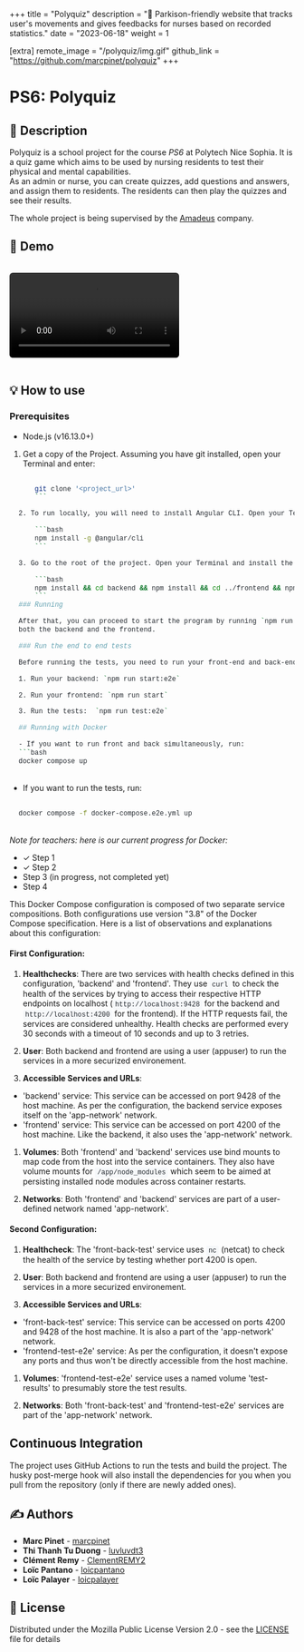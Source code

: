 +++
title = "Polyquiz"
description = "🫳 Parkison-friendly website that tracks user's movements and gives feedbacks for nurses based on recorded statistics."
date = "2023-06-18"
weight = 1

[extra]
remote_image = "/polyquiz/img.gif"
github_link = "https://github.com/marcpinet/polyquiz"
+++

<style>
/* GitHub Alert Styles */
.github-alert {
    border-radius: 6px;
    margin: 16px 0;
    padding: 12px 16px;
    border-left: 4px solid;
}

.github-alert-note {
    background-color: #ddf4ff;
    border-color: #0969da;
}

.github-alert-tip {
    background-color: #dcfce7;
    border-color: #1a7f37;
}

.github-alert-important {
    background-color: #f3e8ff;
    border-color: #8250df;
}

.github-alert-warning {
    background-color: #fff8dc;
    border-color: #d1242f;
}

.github-alert-caution {
    background-color: #ffebee;
    border-color: #d1242f;
}

/* Table Wrapper */
.table-wrapper {
    overflow-x: auto;
    margin: 16px 0;
}

.table-wrapper table {
    width: 100%;
    border-collapse: collapse;
}

.table-wrapper th,
.table-wrapper td {
    border: 1px solid #d1d5da;
    padding: 8px 12px;
    text-align: left;
}

.table-wrapper th {
    font-weight: 600;
}

/* Video Styles */
video {
    max-width: 100%;
    height: auto;
    border-radius: 6px;
    margin: 16px 0;
}

/* Code Block Styles */
pre {
    background-color: #f6f8fa;
    border-radius: 6px;
    padding: 16px;
    overflow-x: auto;
    margin: 16px 0;
}

code {
    background-color: #f6f8fa;
    padding: 2px 4px;
    border-radius: 3px;
    font-family: 'SFMono-Regular', 'Monaco', 'Inconsolata', 'Liberation Mono', 'Consolas', monospace;
    font-size: 85%;
    color: #24292f;
}

pre code {
    background-color: transparent;
    padding: 0;
}

/* Dark mode support for inline code */
@media (prefers-color-scheme: dark) {
    pre {
        background-color: #161b22;
        color: #f0f6fc;
    }
    
    code {
        background-color: #21262d;
        color: #f0f6fc;
    }
    
    pre code {
        background-color: transparent;
        color: inherit;
    }
}
</style>

# PS6: Polyquiz

## 📝 Description

Polyquiz is a school project for the course *PS6* at Polytech Nice Sophia. It is a quiz game which aims to be used by
nursing residents to test their physical and mental capabilities.
<br>As an admin or nurse, you can create quizzes, add questions and answers, and assign them to residents. The residents
can then play the quizzes and see their results.

The whole project is being supervised by the [Amadeus](https://amadeus.com/) company.

## 🎥 Demo

<video controls style="max-width: 100%; height: auto;">
    <source src="https://github.com/user-attachments/assets/2a09c0ed-c344-432a-a5bd-af14697f53ce" type="video/mp4">
    Your browser does not support the video tag. <a href="https://github.com/user-attachments/assets/2a09c0ed-c344-432a-a5bd-af14697f53ce">View video</a>
</video>

## 💡 How to use

### Prerequisites

* Node.js (v16.13.0+)

1. Get a copy of the Project. Assuming you have git installed, open your Terminal and enter:

    

```bash
    git clone '<project_url>'
    ```

2. To run locally, you will need to install Angular CLI. Open your Terminal and enter:

    ```bash
    npm install -g @angular/cli
    ```

3. Go to the root of the project. Open your Terminal and install the dependencies:

    ```bash
    npm install && cd backend && npm install && cd ../frontend && npm install && cd ..
    ```
### Running

After that, you can proceed to start the program by running `npm run dev` at the root of the project. This will start
both the backend and the frontend.

### Run the end to end tests

Before running the tests, you need to run your front-end and back-end:

1. Run your backend: `npm run start:e2e`

2. Run your frontend: `npm run start`

3. Run the tests:  `npm run test:e2e`

## Running with Docker

- If you want to run front and back simultaneously, run:
```bash
docker compose up

``` 

- If you want to run the tests, run:
```bash
docker compose -f docker-compose.e2e.yml up
```

*Note for teachers: here is our current progress for Docker:*
- ✓ Step 1
- ✓ Step 2
- Step 3 (in progress, not completed yet)
- Step 4

This Docker Compose configuration is composed of two separate service compositions. Both configurations use version "3.8" of the Docker Compose specification. Here is a list of observations and explanations about this configuration:

#### First Configuration:

1. **Healthchecks**: There are two services with health checks defined in this configuration, 'backend' and 'frontend'. They use `curl` to check the health of the services by trying to access their respective HTTP endpoints on localhost (`http://localhost:9428` for the backend and `http://localhost:4200` for the frontend). If the HTTP requests fail, the services are considered unhealthy. Health checks are performed every 30 seconds with a timeout of 10 seconds and up to 3 retries.

2. **User**: Both backend and frontend are using a user (appuser) to run the services in a more securized environement.

3. **Accessible Services and URLs**:

- 'backend' service: This service can be accessed on port 9428 of the host machine. As per the configuration, the backend service exposes itself on the 'app-network' network.
- 'frontend' service: This service can be accessed on port 4200 of the host machine. Like the backend, it also uses the 'app-network' network.

1. **Volumes**: Both 'frontend' and 'backend' services use bind mounts to map code from the host into the service containers. They also have volume mounts for `/app/node_modules` which seem to be aimed at persisting installed node modules across container restarts.

2. **Networks**: Both 'frontend' and 'backend' services are part of a user-defined network named 'app-network'.

#### Second Configuration:

1. **Healthcheck**: The 'front-back-test' service uses `nc` (netcat) to check the health of the service by testing whether port 4200 is open.

2. **User**: Both backend and frontend are using a user (appuser) to run the services in a more securized environement.

3. **Accessible Services and URLs**:

- 'front-back-test' service: This service can be accessed on ports 4200 and 9428 of the host machine. It is also a part of the 'app-network' network.
- 'frontend-test-e2e' service: As per the configuration, it doesn't expose any ports and thus won't be directly accessible from the host machine.

1. **Volumes**: 'frontend-test-e2e' service uses a named volume 'test-results' to presumably store the test results.

2. **Networks**: Both 'front-back-test' and 'frontend-test-e2e' services are part of the 'app-network' network.

## Continuous Integration

The project uses GitHub Actions to run the tests and build the project. The husky post-merge hook will also install the
dependencies for you when you pull from the repository (only if there are newly added ones).

## ✍️ Authors

* **Marc Pinet** - [marcpinet](https://github.com/marcpinet)
* **Thi Thanh Tu Duong** - [luvluvdt3](https://github.com/luvluvdt3)
* **Clément Remy** - [ClementREMY2](https://github.com/ClementREMY2)
* **Loïc Pantano** - [loicpantano](https://github.com/loicpantano)
* **Loïc Palayer** - [loicpalayer](https://github.com/loicpalayer)

## 📃 License

Distributed under the Mozilla Public License Version 2.0 - see the [LICENSE](https://github.com/marcpinet/polyquiz/tree/main/LICENSE) file for details